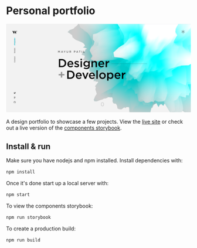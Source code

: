 # Personal portfolio

[![Site preview](/public/social-image.png)](https://mayurpatild.github.io/portfolio-3js)

A design portfolio to showcase a few projects. View the [live site](https://mayurpatild.com) or check out a live version of the [components storybook](https://storybook.mayurpatild.com).

## Install & run

Make sure you have nodejs and npm installed. Install dependencies with:

```bash
npm install
```

Once it's done start up a local server with:

```bash
npm start
```

To view the components storybook:

```bash
npm run storybook
```

To create a production build:

```bash
npm run build
```
